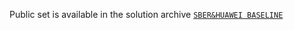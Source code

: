 Public set is available in the solution archive [`SBER&HUAWEI BASELINE`](https://aij-2019.s3.eu-central-1.amazonaws.com/public/sber_and_huawei_baseline_v6.zip)
